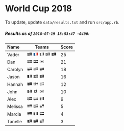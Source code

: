 # World Cup 2018

To update, update `data/results.txt` and run `src/app.rb`.

##### Results as of `2018-07-19 18:53:47 -0400`:

| Name | Teams | Score
| :- | - | -
| Vader | ![](flags/Iceland.png "Iceland") ![](flags/France.png "France") ![](flags/Nigeria.png "Nigeria") ![](flags/Brazil.png "Brazil") ![](flags/Portugal.png "Portugal")  | 25 |
| Dan | ![](flags/Sweden.png "Sweden") ![](flags/Croatia.png "Croatia") ![](flags/Japan.png "Japan")  | 21 |
| Carolyn | ![](flags/Colombia.png "Colombia") ![](flags/Uruguay.png "Uruguay") ![](flags/Russia.png "Russia")  | 18 |
| Jason | ![](flags/Belgium.png "Belgium") ![](flags/Spain.png "Spain") ![](flags/Saudi_Arabia.png "Saudi Arabia")  | 16 |
| Hannah | ![](flags/Morocco.png "Morocco") ![](flags/England.png "England") ![](flags/Argentina.png "Argentina")  | 12 |
| John | ![](flags/Mexico.png "Mexico") ![](flags/Switzerland.png "Switzerland") ![](flags/South_Korea.png "South Korea")  | 10 |
| Alex | ![](flags/Denmark.png "Denmark") ![](flags/Poland.png "Poland") ![](flags/Senegal.png "Senegal")  | 9 |
| Melissa | ![](flags/Serbia.png "Serbia") ![](flags/Iran.png "Iran") ![](flags/Panama.png "Panama")  | 5 |
| Marcia | ![](flags/Germany.png "Germany") ![](flags/Peru.png "Peru") ![](flags/Egypt.png "Egypt")  | 4 |
| Tanelle | ![](flags/Tunisia.png "Tunisia") ![](flags/Australia.png "Australia") ![](flags/Costa_Rica.png "Costa Rica")  | 3 |
